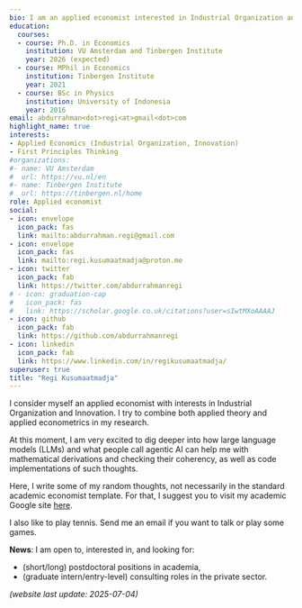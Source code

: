 ```yaml
---
bio: I am an applied economist interested in Industrial Organization and Innovation
education:
  courses:
  - course: Ph.D. in Economics
    institution: VU Amsterdam and Tinbergen Institute
    year: 2026 (expected)
  - course: MPhil in Economics
    institution: Tinbergen Institute
    year: 2021
  - course: BSc in Physics
    institution: University of Indonesia
    year: 2016
email: abdurrahman<dot>regi<at>gmail<dot>com
highlight_name: true
interests:
- Applied Economics (Industrial Organization, Innovation)
- First Principles Thinking
#organizations:
#- name: VU Amsterdam
#  url: https://vu.nl/en
#- name: Tinbergen Institute
#  url: https://tinbergen.nl/home
role: Applied economist
social:
- icon: envelope
  icon_pack: fas
  link: mailto:abdurrahman.regi@gmail.com
- icon: envelope
  icon_pack: fas
  link: mailto:regi.kusumaatmadja@proton.me
- icon: twitter
  icon_pack: fab
  link: https://twitter.com/abdurrahmanregi
# - icon: graduation-cap
#   icon_pack: fas
#   link: https://scholar.google.co.uk/citations?user=sIwtMXoAAAAJ
- icon: github
  icon_pack: fab
  link: https://github.com/abdurrahmanregi
- icon: linkedin
  icon_pack: fab
  link: https://www.linkedin.com/in/regikusumaatmadja/
superuser: true
title: "Regi Kusumaatmadja"
---
```


I consider myself an applied economist with interests in Industrial Organization and Innovation. I try to combine both applied theory and applied econometrics in my research.

At this moment, I am very excited to dig deeper into how large language models (LLMs) and what people call agentic AI can help me with mathematical derivations and checking their coherency, as well as code implementations of such thoughts.

Here, I write some of my random thoughts, not necessarily in the standard academic economist template. For that, I suggest you to visit my academic Google site <a href="https://sites.google.com/view/regi-kusumaatmadja/" target="_blank">here</a>.

I also like to play tennis. Send me an email if you want to talk or play some games.

**News**: I am open to, interested in, and looking for:
- (short/long) postdoctoral positions in academia,
- (graduate intern/entry-level) consulting roles in the private sector. 

<em>(website last update: 2025-07-04)</em>